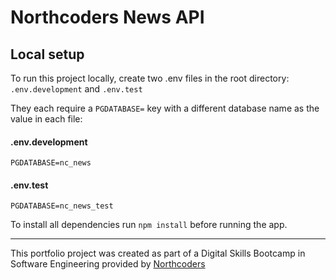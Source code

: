 # Northcoders News API

## Local setup

To run this project locally, create two .env files in the root directory: `.env.development` and `.env.test`

They each require a `PGDATABASE=` key with a different database name as the value in each file:

#### .env.development

`PGDATABASE=nc_news`

#### .env.test

`PGDATABASE=nc_news_test`

To install all dependencies run `npm install` before running the app.

---

This portfolio project was created as part of a Digital Skills Bootcamp in Software Engineering provided by [Northcoders](https://northcoders.com/)
